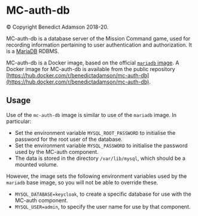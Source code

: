 # MC-auth-db
© Copyright Benedict Adamson 2018-20.

MC-auth-db is a database server of the Mission Command game, used for recording information pertaining to user authentication and authorization. It is a [MariaDB](https://mariadb.org/) RDBMS.

MC-auth-db is a Docker image, based on the official [`mariadb` image](https://hub.docker.com/_/mariadb).
A Docker image for MC-auth-db is available from the  public repository
[https://hub.docker.com/r/benedictadamson/mc-auth-db](https://hub.docker.com/r/benedictadamson/mc-auth-db).

## Usage
Use of the `mc-auth-db` image is similar to use of the `mariadb` image. In particular:
* Set the environment variable `MYSQL_ROOT_PASSWORD` to initialise the password for the root user of the database.
* Set the environment variable `MYSQL_PASSWORD` to initialise the password used by the MC-auth component.
* The data is stored in the directory `/var/lib/mysql`, which should be a mounted volume.

However, the image sets the following environment variables used by the `mariadb` base image, so you will not be able to override these.
* `MYSQL_DATABASE=keycloak`, to create a specific database for use with the MC-auth component.
* `MYSQL_USER=admin`, to specify the user name for use by that component.